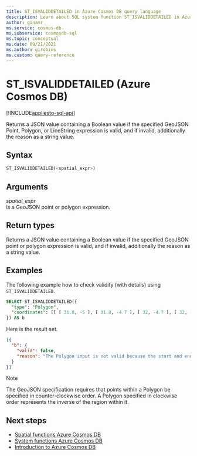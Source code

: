 ```yaml
---
title: ST_ISVALIDDETAILED in Azure Cosmos DB query language
description: Learn about SQL system function ST_ISVALIDDETAILED in Azure Cosmos DB.
author: ginamr
ms.service: cosmos-db
ms.subservice: cosmosdb-sql
ms.topic: conceptual
ms.date: 09/21/2021
ms.author: girobins
ms.custom: query-reference
---
```

# ST_ISVALIDDETAILED (Azure Cosmos DB)
[!INCLUDE[appliesto-sql-api](../includes/appliesto-sql-api.md)]

 Returns a JSON value containing a Boolean value if the specified GeoJSON Point, Polygon, or LineString expression is valid, and if invalid, additionally the reason as a string value.  
  
## Syntax
  
```sql
ST_ISVALIDDETAILED(<spatial_expr>)  
```  
  
## Arguments
  
*spatial_expr*  
   Is a GeoJSON point or polygon expression.  
  
## Return types
  
  Returns a JSON value containing a Boolean value if the specified GeoJSON point or polygon expression is valid, and if invalid, additionally the reason as a string value.  
  
## Examples
  
  The following example how to check validity (with details) using `ST_ISVALIDDETAILED`.  
  
```sql
SELECT ST_ISVALIDDETAILED({   
  "type": "Polygon",   
  "coordinates": [[ [ 31.8, -5 ], [ 31.8, -4.7 ], [ 32, -4.7 ], [ 32, -5 ] ]]  
}) AS b 
```  
  
 Here is the result set.  
  
```json
[{  
  "b": {
    "valid": false,
    "reason": "The Polygon input is not valid because the start and end points of the ring number 1 are not the same. Each ring of a polygon must have the same start and end points."   
  }  
}]  
```  

> [!NOTE]
> The GeoJSON specification requires that points within a Polygon be specified in counter-clockwise order. A Polygon specified in clockwise order represents the inverse of the region within it.

## Next steps

- [Spatial functions Azure Cosmos DB](sql-query-spatial-functions.md)
- [System functions Azure Cosmos DB](sql-query-system-functions.md)
- [Introduction to Azure Cosmos DB](../introduction.md)
